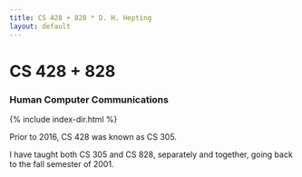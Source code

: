 ```yaml
---
title: CS 428 + 828 * D. H. Hepting
layout: default
---
```

# CS 428 + 828

### Human Computer Communications

{% include index-dir.html %}

<p>
	Prior to 2016, CS 428 was known as CS 305.
</p>
<p>
	I have taught both CS 305 and CS 828, separately and together, 
	going back to the fall semester of 2001.
</p>
